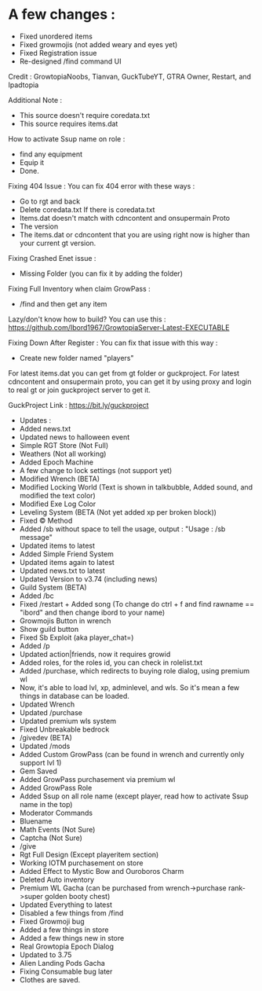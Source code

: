 # A few changes :
- Fixed unordered items
- Fixed growmojis (not added weary and eyes yet)
- Fixed Registration issue
- Re-designed /find command UI

Credit : GrowtopiaNoobs, Tianvan, GuckTubeYT, GTRA Owner, Restart, and Ipadtopia

Additional Note :
- This source doesn't require coredata.txt
- This source requires items.dat

How to activate Ssup name on role :
- find any equipment
- Equip it
- Done.

Fixing 404 Issue :
You can fix 404 error with these ways :
- Go to rgt and back
- Delete coredata.txt If there is coredata.txt
- Items.dat doesn't match with cdncontent and onsupermain Proto
- The version
- The items.dat or cdncontent that you are using right now is higher than your current gt version.

Fixing Crashed Enet issue :
- Missing Folder (you can fix it by adding the folder)

Fixing Full Inventory when claim GrowPass :
- /find and then get any item

Lazy/don't know how to build? You can use this :
https://github.com/Ibord1967/GrowtopiaServer-Latest-EXECUTABLE

Fixing Down After Register :
You can fix that issue with this way :
- Create new folder named "players"

For latest items.dat you can get from gt folder or guckproject.
For latest cdncontent and onsupermain proto, you can get it by using proxy and login to real gt or join guckproject server to get it.

GuckProject Link :
https://bit.ly/guckproject

- Updates :
- Added news.txt
- Updated news to halloween event
- Simple RGT Store (Not Full)
- Weathers (Not all working)
- Added Epoch Machine
- A few change to lock settings (not support yet)
- Modified Wrench (BETA)
- Modified Locking World (Text is shown in talkbubble, Added sound, and modified the text color)
- Modified Exe Log Color
- Leveling System (BETA (Not yet added xp per broken block))
- Fixed © Method
- Added /sb without space to tell the usage, output : "Usage : /sb message"
- Updated items to latest
- Added Simple Friend System
- Updated items again to latest
- Updated news.txt to latest
- Updated Version to v3.74 (including news)
- Guild System (BETA)
- Added /bc
- Fixed /restart + Added song (To change do ctrl + f and find rawname == "ibord" and then change ibord to your name)
- Growmojis Button in wrench
- Show guild button
- Fixed Sb Exploit (aka player_chat=)
- Added /p
- Updated action|friends, now it requires growid
- Added roles, for the roles id, you can check in rolelist.txt
- Added /purchase, which redirects to buying role dialog, using premium wl
- Now, it's able to load lvl, xp, adminlevel, and wls. So it's mean a few things in database can be loaded.
- Updated Wrench
- Updated /purchase
- Updated premium wls system
- Fixed Unbreakable bedrock
- /givedev (BETA)
- Updated /mods
- Added Custom GrowPass (can be found in wrench and currently only support lvl 1)
- Gem Saved
- Added GrowPass purchasement via premium wl
- Added GrowPass Role
- Added Ssup on all role name (except player, read how to activate Ssup name in the top)
- Moderator Commands
- Bluename
- Math Events (Not Sure)
- Captcha (Not Sure)
- /give
- Rgt Full Design (Except playeritem section)
- Working IOTM purchasement on store
- Added Effect to Mystic Bow and Ouroboros Charm
- Deleted Auto inventory
- Premium WL Gacha (can be purchased from wrench->purchase rank->super golden booty chest)
- Updated Everything to latest
- Disabled a few things from /find
- Fixed Growmoji bug
- Added a few things in store
- Added a few things new in store
- Real Growtopia Epoch Dialog
- Updated to 3.75
- Alien Landing Pods Gacha
- Fixing Consumable bug later
- Clothes are saved.
